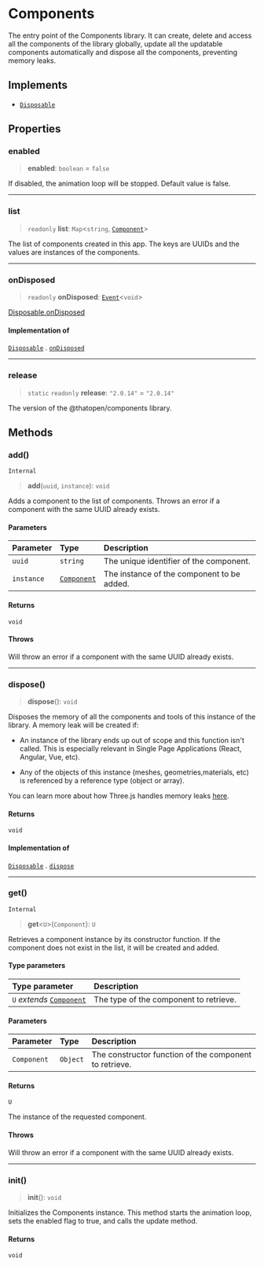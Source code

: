 # Components

The entry point of the Components library. It can create, delete and access all the components of the library globally, update all the updatable components automatically and dispose all the components, preventing memory leaks.

## Implements

- [`Disposable`](../interfaces/Disposable.md)

## Properties

### enabled

> **enabled**: `boolean` = `false`

If disabled, the animation loop will be stopped.
Default value is false.

***

### list

> `readonly` **list**: `Map`\<`string`, [`Component`](Component.md)\>

The list of components created in this app.
The keys are UUIDs and the values are instances of the components.

***

### onDisposed

> `readonly` **onDisposed**: [`Event`](Event.md)\<`void`\>

[Disposable.onDisposed](../interfaces/Disposable.md#ondisposed)

#### Implementation of

[`Disposable`](../interfaces/Disposable.md) . [`onDisposed`](../interfaces/Disposable.md#ondisposed)

***

### release

> `static` `readonly` **release**: `"2.0.14"` = `"2.0.14"`

The version of the @thatopen/components library.

## Methods

### add()

`Internal`

> **add**(`uuid`, `instance`): `void`

Adds a component to the list of components.
Throws an error if a component with the same UUID already exists.

#### Parameters

| Parameter | Type | Description |
| :------ | :------ | :------ |
| `uuid` | `string` | The unique identifier of the component. |
| `instance` | [`Component`](Component.md) | The instance of the component to be added. |

#### Returns

`void`

#### Throws

Will throw an error if a component with the same UUID already exists.

***

### dispose()

> **dispose**(): `void`

Disposes the memory of all the components and tools of this instance of
the library. A memory leak will be created if:

- An instance of the library ends up out of scope and this function isn't
called. This is especially relevant in Single Page Applications (React,
Angular, Vue, etc).

- Any of the objects of this instance (meshes, geometries,materials, etc) is
referenced by a reference type (object or array).

You can learn more about how Three.js handles memory leaks
[here](https://threejs.org/docs/#manual/en/introduction/How-to-dispose-of-objects).

#### Returns

`void`

#### Implementation of

[`Disposable`](../interfaces/Disposable.md) . [`dispose`](../interfaces/Disposable.md#dispose)

***

### get()

`Internal`

> **get**\<`U`\>(`Component`): `U`

Retrieves a component instance by its constructor function.
If the component does not exist in the list, it will be created and added.

#### Type parameters

| Type parameter | Description |
| :------ | :------ |
| `U` *extends* [`Component`](Component.md) | The type of the component to retrieve. |

#### Parameters

| Parameter | Type | Description |
| :------ | :------ | :------ |
| `Component` | `Object` | The constructor function of the component to retrieve. |

#### Returns

`U`

The instance of the requested component.

#### Throws

Will throw an error if a component with the same UUID already exists.

***

### init()

> **init**(): `void`

Initializes the Components instance.
This method starts the animation loop, sets the enabled flag to true,
and calls the update method.

#### Returns

`void`
